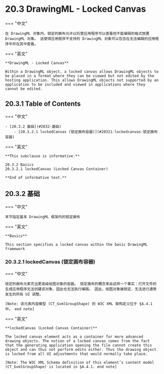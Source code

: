 # 20.3 DrawingML - Locked Canvas

=== "中文"

    在 DrawingML 对象内，锁定的画布允许以托管应用程序可以查看但不能编辑的格式放置 DrawingML 对象。 这使得应用程序不支持的 DrawingML 对象可以包含在无法编辑的应用程序中并在其中查看。

=== "英文"

    **DrawingML - Locked Canvas**

    Within a DrawingML object, a locked canvas allows DrawingML objects to be placed in a format where they can be viewed but not edited by the hosting application. This allows DrawingML objects not supported by an application to be included and viewed in applications where they cannot be edited.

## 20.3.1 Table of Contents

=== "中文"

    - [20.3.2 基础](#2032-基础)
        - [20.3.2.1 lockedCanvas (锁定画布容器)](#20321-lockedcanvas-锁定画布容器)

=== "英文"

    **This subclause is informative.**

    20.3.2 Basics
    20.3.2.1 lockedCanvas (Locked Canvas Container)
    
    **End of informative text.**

## 20.3.2 基础

=== "中文"

    本节指定基本 DrawingML 框架内的锁定画布

=== "英文"

    **Basics**

    This section specifies a locked canvas within the basic DrawingML framework

### 20.3.2.1 lockedCanvas (锁定画布容器)

=== "中文"

    锁定的画布元素充当更高级绘图对象的容器。 锁定画布的概念来自这样一个事实：打开文件的生成应用程序无法创建该对象，因此也无法执行编辑。 因此，绘图对象被锁定，无法进行通常发生的所有 UI 调整。

    [Note: 该元素内容模型 (CT_GvmlGroupShape) 的 W3C XML 架构定义位于 §A.4.1 中。 end note]

=== "英文"

    **lockedCanvas (Locked Canvas Container)**

    The locked canvas element acts as a container for more advanced drawing objects. The notion of a locked canvas comes from the fact that the generating application opening the file cannot create this object and can thus not perform edits either. Thus the drawing object is locked from all UI adjustments that would normally take place.

    [Note: The W3C XML Schema definition of this element’s content model (CT_GvmlGroupShape) is located in §A.4.1. end note]
